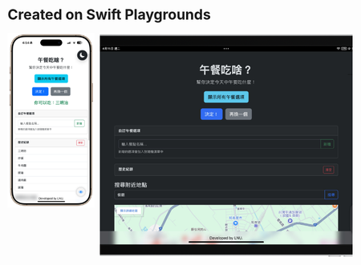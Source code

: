# Created on Swift Playgrounds
<div style="display: flex; gap: 10px; align-items: stretch;">
  <img src="https://raw.githubusercontent.com/ian20040409/Lunch-webview-swift/refs/heads/main/IMG_0069_new.png" style="height: 350px; object-fit: cover; width: auto;">
  <img src="https://raw.githubusercontent.com/ian20040409/Lunch-webview-swift/refs/heads/main/IMG_0034-landscape.png" style="height: 450px; object-fit: cover; width: auto;">
</div>
